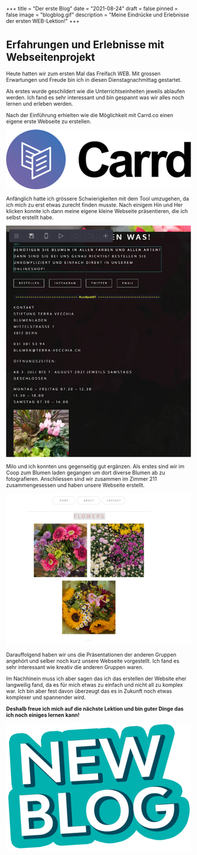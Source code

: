 +++
title = "Der erste Blog"
date = "2021-08-24"
draft = false
pinned = false
image = "blogblog.gif"
description = "Meine Eindrücke und Erlebnisse der ersten WEB-Lektion!"
+++
# **Erfahrungen und Erlebnisse mit Webseitenprojekt**

Heute hatten wir zum ersten Mal das Freifach WEB. Mit grossen Erwartungen und Freude bin ich in diesen Dienstagnachmittag gestartet.

Als erstes wurde geschildert wie die Unterrichtseinheiten jeweils ablaufen werden. Ich fand es sehr interessant und bin gespannt was wir alles noch lernen und erleben werden. 

Nach der Einführung erhielten wie die Möglichkeit mit Carrd.co einen eigene erste Webseite zu erstellen. 

![](carrx.png)

Anfänglich hatte ich grössere Schwierigkeiten mit dem Tool umzugehen, da ich mich zu erst etwas zurecht finden musste. Nach einigem Hin und Her klicken konnte ich dann meine eigene kleine Webseite präsentieren, die ich selbst erstellt habe.

![Das war mein erster Versuch mit dem ich aber noch nicht so zufrieden war deshalb habe ich noch eine neue Website mit Milo zusammen erstellt.](jaja.jpg "Meine ersten Versuche")

Milo und ich konnten uns gegenseitig gut ergänzen. Als erstes sind wir im Coop zum Blumen laden gegangen um dort diverse Blumen ab zu fotografieren. Anschliessen sind wir zusammen im Zimmer 211 zusammengesessen und haben unsere Webseite erstellt. 

![Website von Milo und mir!](jajajjaja.jpg)

Darauffolgend haben wir uns die Präsentationen der anderen Gruppen angehört und selber noch kurz unsere Webseite vorgestellt. Ich fand es sehr interessant wie kreativ die anderen Gruppen waren.

Im Nachhinein muss ich aber sagen das ich das erstellen der Website eher langweilig fand, da es für mich etwas zu einfach und nicht all zu komplex war. Ich bin aber fest davon überzeugt das es in Zukunft noch etwas komplexer und spannender wird.

**Deshalb freue ich mich auf die nächste Lektion und bin guter Dinge das ich noch einiges lernen kann!**

![](blogblog.gif)